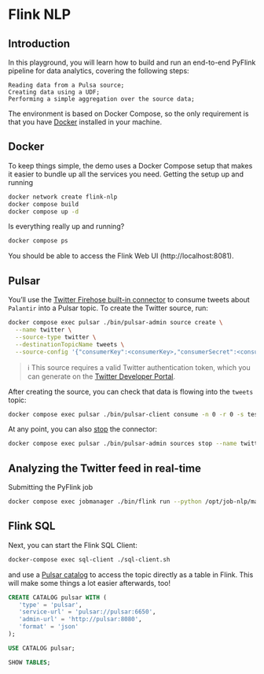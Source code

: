 # Flink NLP

## Introduction

In this playground, you will learn how to build and run an end-to-end PyFlink pipeline for data analytics, covering the following steps:

    Reading data from a Pulsa source;
    Creating data using a UDF;
    Performing a simple aggregation over the source data;

The environment is based on Docker Compose, so the only requirement is that you have [Docker](https://www.docker.com/) installed in your machine.

## Docker

To keep things simple, the demo uses a Docker Compose setup that makes it easier to bundle up all the services you need.
Getting the setup up and running

```bash
docker network create flink-nlp
docker compose build
docker compose up -d
```

Is everything really up and running?

```bash
docker compose ps
```

You should be able to access the Flink Web UI (http://localhost:8081).

## Pulsar

You’ll use the [Twitter Firehose built-in connector](https://pulsar.apache.org/docs/en/io-twitter-source) to consume tweets about `Palantir` into a Pulsar topic. To create the Twitter source, run:

```bash
docker compose exec pulsar ./bin/pulsar-admin source create \
  --name twitter \
  --source-type twitter \
  --destinationTopicName tweets \
  --source-config '{"consumerKey":<consumerKey>,"consumerSecret":<consumerSecret>,"token":<token>,"tokenSecret":<tokenSecret>, "terms":"Palantir"}'
```

> :information_source: This source requires a valid Twitter authentication token, which you can generate on the [Twitter Developer Portal](https://developer.twitter.com/en/docs/authentication/oauth-1-0a/obtaining-user-access-tokens).

After creating the source, you can check that data is flowing into the `tweets` topic:

```bash
docker compose exec pulsar ./bin/pulsar-client consume -n 0 -r 0 -s test tweets
```

At any point, you can also [stop](https://pulsar.apache.org/docs/en/io-use/#stop-a-connector) the connector:

```bash
docker compose exec pulsar ./bin/pulsar-admin sources stop --name twitter
```

## Analyzing the Twitter feed in real-time

Submitting the PyFlink job

```bash
docker compose exec jobmanager ./bin/flink run --python /opt/job-nlp/main.py --detached
```

## Flink SQL

Next, you can start the Flink SQL Client:

```bash
docker-compose exec sql-client ./sql-client.sh
```

and use a [Pulsar catalog](https://github.com/streamnative/pulsar-flink#catalog) to access the topic directly as a table in Flink. This will make some things a lot easier afterwards, too!

```sql
CREATE CATALOG pulsar WITH (
   'type' = 'pulsar',
   'service-url' = 'pulsar://pulsar:6650',
   'admin-url' = 'http://pulsar:8080',
   'format' = 'json'
);

USE CATALOG pulsar;

SHOW TABLES;
```
